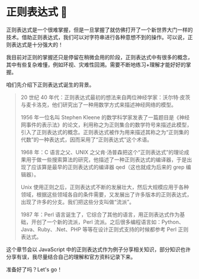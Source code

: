 # 正则表达式 📐

正则表达式是一个很难掌握，但是一旦掌握了就仿佛打开了一个新世界大门一样的技术。借助正则表达式，我们可以对字符串进行各种意想不到的操作。可以说，正则表达式是十分强大的！

我目前对正则的掌握还只是停留在稍微会用的阶段，正则表达式中有很多的概念，其中有些复杂难懂，例如环视、灾难性回溯。需要不断地练习+理解才能好好的掌握。

咱们先介绍下正则表达式诞生的背景。

> 20 世纪 40 年代：正则表达式最初的想法来自两位神经学家：沃尔特·皮茨与麦卡洛克，他们研究出了一种用数学方式来描述神经网络的模型。
>
> 1956 年一位名叫 Stephen Kleene 的数学科学家发表了一篇题目是《神经网事件的表示法》的论文，利用称之为正则集合的数学符号来描述此模型，引入了正则表达式的概念。正则表达式被作为用来描述其称之为“正则集的代数”的一种表达式，因而采用了“正则表达式”这个术语。
>
> 1968 年：C 语言之父、UNIX 之父肯·汤普森把这个“正则表达式”的理论成果用于做一些搜索算法的研究，他描述了一种正则表达式的编译器，于是出现了应该算是最早的正则表达式的编译器 qed（这也就成为后来的 grep 编辑器）。
>
> Unix 使用正则之后，正则表达式不断的发展壮大，然后大规模应用于各种领域，根据这些领域各自的条件需要，又发展出了许多版本的正则表达式，出现了许多的分支。我们把这些分支叫做“流派”。
>
> 1987 年：Perl 语言诞生了，它综合了其他的语言，用正则表达式作为基础，开创了一个新的流派，Perl 流派。之后很多编程语言如：Python、Java、Ruby、.Net、PHP 等等在设计正则式支持的时候都参考 Perl 正则表达式。

这个章节会以 JavaScript 中的正则表达式作为例子分享相关知识，部分知识也许分享有误，我尽量结合自己的理解和官方资料记录下来。

准备好了吗？Let's go！
